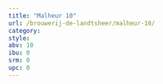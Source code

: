 ```yaml
---
title: "Malheur 10"
url: /brouwerij-de-landtsheer/malheur-10/
category: 
style: 
abv: 10
ibu: 0
srm: 0
upc: 0
---
```


